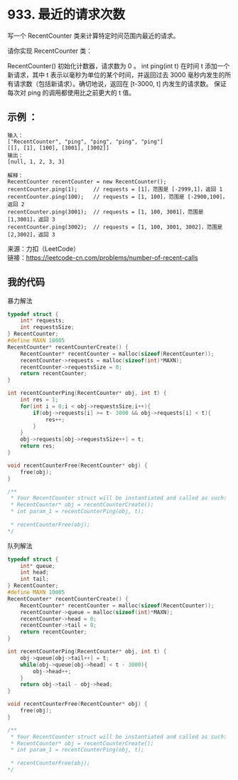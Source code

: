 # 933. 最近的请求次数
写一个 RecentCounter 类来计算特定时间范围内最近的请求。

请你实现 RecentCounter 类：

RecentCounter() 初始化计数器，请求数为 0 。
int ping(int t) 在时间 t 添加一个新请求，其中 t 表示以毫秒为单位的某个时间，并返回过去 3000 毫秒内发生的所有请求数（包括新请求）。确切地说，返回在 [t-3000, t] 内发生的请求数。
保证 每次对 ping 的调用都使用比之前更大的 t 值。
## 示例 ：

```
输入：
["RecentCounter", "ping", "ping", "ping", "ping"]
[[], [1], [100], [3001], [3002]]
输出：
[null, 1, 2, 3, 3]

解释：
RecentCounter recentCounter = new RecentCounter();
recentCounter.ping(1);     // requests = [1]，范围是 [-2999,1]，返回 1
recentCounter.ping(100);   // requests = [1, 100]，范围是 [-2900,100]，返回 2
recentCounter.ping(3001);  // requests = [1, 100, 3001]，范围是 [1,3001]，返回 3
recentCounter.ping(3002);  // requests = [1, 100, 3001, 3002]，范围是 [2,3002]，返回 3
```

来源：力扣（LeetCode）  
链接：https://leetcode-cn.com/problems/number-of-recent-calls
## 我的代码
暴力解法
```C
typedef struct {
    int* requests;
    int requestsSize;
} RecentCounter;
#define MAXN 10005
RecentCounter* recentCounterCreate() {
    RecentCounter* recentCounter = malloc(sizeof(RecentCounter));
    recentCounter->requests = malloc(sizeof(int)*MAXN);
    recentCounter->requestsSize = 0;
    return recentCounter;
}

int recentCounterPing(RecentCounter* obj, int t) {
    int res = 1;
    for(int i = 0;i < obj->requestsSize;i++){
        if(obj->requests[i] >= t- 3000 && obj->requests[i] < t){
            res++;
        }
    }
    obj->requests[obj->requestsSize++] = t;
    return res;
}

void recentCounterFree(RecentCounter* obj) {
    free(obj);
}

/**
 * Your RecentCounter struct will be instantiated and called as such:
 * RecentCounter* obj = recentCounterCreate();
 * int param_1 = recentCounterPing(obj, t);
 
 * recentCounterFree(obj);
*/
```

队列解法
```C
typedef struct {
    int* queue;
    int head;
    int tail;
} RecentCounter;
#define MAXN 10005
RecentCounter* recentCounterCreate() {
    RecentCounter* recentCounter = malloc(sizeof(RecentCounter));
    recentCounter->queue = malloc(sizeof(int)*MAXN);
    recentCounter->head = 0;
    recentCounter->tail = 0;
    return recentCounter;
}

int recentCounterPing(RecentCounter* obj, int t) {
    obj->queue[obj->tail++] = t;
    while(obj->queue[obj->head] < t - 3000){
        obj->head++;
    }
    return obj->tail - obj->head;
}

void recentCounterFree(RecentCounter* obj) {
    free(obj);
}

/**
 * Your RecentCounter struct will be instantiated and called as such:
 * RecentCounter* obj = recentCounterCreate();
 * int param_1 = recentCounterPing(obj, t);
 
 * recentCounterFree(obj);
*/
```
